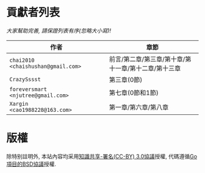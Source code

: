 # 貢獻者列表


*大家幫助完善, 請保證列表有序(忽略大小寫)!*


作者                                   | 章節
-------------------------------------- | -------------------------
`chai2010     <chaishushan@gmail.com>` | 前言/第二章/第三章/第十章/第十一章/第十二章/第十三章
`CrazySssst`                           | 第三章(0節)
`foreversmart <njutree@gmail.com>`     | 第七章(0節和1節)
`Xargin       <cao1988228@163.com>`    | 第一章/第六章/第八章

# 版權

除特别註明外, 本站內容均采用[知識共享-署名(CC-BY) 3.0協議](http://creativecommons.org/licenses/by/3.0/)授權, 代碼遵循[Go項目的BSD協議](http://golang.org/LICENSE)授權.

